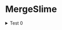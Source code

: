 # MergeSlime

<details>
<summary>Test 0</summary>

<h3>[Test 0.1]</h3>
<img src="https://github.com/HongDaHyun/MergeSlime/assets/101586627/e27fea1b-6d07-4084-bcd8-bd51743d64d2" width="360" alt="Test 0.1">
<br/>
- 반응형 디자인 구축<br/>
- 배경 오브젝트 생성&이동<br/>

<h3>[Test 0.2]</h3>
<img src="https://github.com/HongDaHyun/MergeSlime/assets/101586627/5c148d03-da7a-4484-aff8-c16516fbdafe" width="360" alt="Test 0.2">
<br/>
- 슬라임 이동<br/>
- Pop VFX<br/>
</details>

